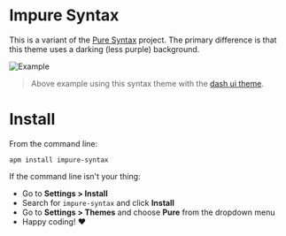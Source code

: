 # Impure Syntax

This is a variant of the [Pure Syntax](https://atom.io/packages/pure-syntax) project. The primary difference is that this theme uses a darking (less purple) background.

![Example](https://i.imgur.com/BCr0VWE.png)

> Above example using this syntax theme with the [dash ui theme](https://atom.io/themes/dash-ui).

# Install

From the command line:

`apm install impure-syntax`

If the command line isn't your thing:

- Go to **Settings > Install**
- Search for `impure-syntax` and click **Install**
- Go to **Settings > Themes** and choose **Pure** from the dropdown menu
- Happy coding! :heart:
